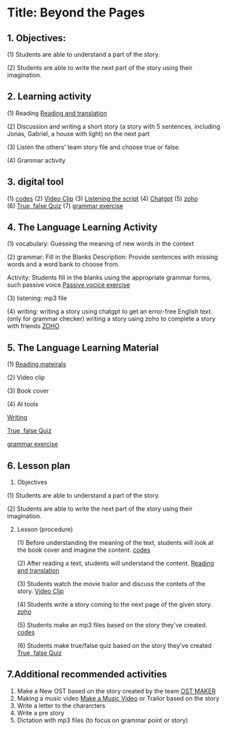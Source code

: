  # Title: Beyond the Pages

## 1. Objectives: 
(1) Students are able to understand a part of the story.

(2) Students are able to write the next part of the story using their imagination.


## 2. Learning activity

 (1) Reading [Reading and translation](https://github.com/Englishson0909/Fall2024/blob/main/The%20Giver.md)
 
 (2) Discussion and writing a short story (a story with 5 sentences, including Jonas, Gabriel, a house with light) on the next part 
 
 (3) Listen the others' team story file and choose true or false.   
 
 (4) Grammar activity 

## 3. digital tool
(1) [codes](https://colab.research.google.com/drive/1XG31ZP5ebvyipdfx2af79mudRgjhxjq2#scrollTo=Usdw224ulviw)
(2) [Video Clip](https://www.youtube.com/watch?v=uxFJvlWqphM)
(3) [Listening the script](content/output.mp3)
(4) [Chatgpt](https://openai.com/index/gpt-4/)
(5) [zoho](https://writer.zoho.com/writer/documents)  
(6) [True, false Quiz](https://opexams.com/ko/ai-quiz-generator/)
(7) [grammar exercise](https://sapling.ai/utilities/active_to_passive)

## 4. The Language Learning Activity

(1) vocabulary: Guessing the meaning of new words in the context   

(2) grammar: Fill in the Blanks
Description: Provide sentences with missing words and a word bank to choose from.

Activity: Students fill in the blanks using the appropriate grammar forms, such passive voice.[Passive vocice exercise](https://sapling.ai/utilities/active_to_passive) 

(3) listening: mp3 file 

(4) writing: writing a story using chatgpt to get an error-free English text. (only for grammar checker) 
            writing a story using zoho to complete a story with friends [ZOHO](https://writer.zoho.com/writer/documents)  
            

## 5. The Language Learning Material

 (1) [Reading mateirals](https://github.com/Englishson0909/Fall2024/blob/main/The%20Giver.md)

 (2) Video clip 
 
 (3) Book cover 
 
 (4) AI tools
 
  [Writing](https://writer.zoho.com/writer/documents)  
 
  [True, false Quiz](https://opexams.com/ko/ai-quiz-generator/)
  
  [grammar exercise](https://sapling.ai/utilities/active_to_passive)

## 6. Lesson plan

1) Objectives

 (1) Students are able to understand a part of the story.
 
 (2) Students are able to write the next part of the story using their imagination.


2) Lesson (procedure)

   (1) Before understanding the meaning of the text, students will look at the book cover and imagine the content. [codes](https://colab.research.google.com/drive/1XG31ZP5ebvyipdfx2af79mudRgjhxjq2#scrollTo=Usdw224ulviw) 

   (2) After reading a text, students will understand the content. [Reading and translation](https://github.com/Englishson0909/Fall2024/blob/main/The%20Giver.md)

   (3) Students watch the movie trailor and discuss the contets of the story. [Video Clip](https://www.youtube.com/watch?v=uxFJvlWqphM) 

   (4) Students write a story coming to the next page of the given story.  [zoho](https://writer.zoho.com/writer/documents)  

   (5) Students make an mp3 files based on the story they've created. [codes](https://colab.research.google.com/drive/1XG31ZP5ebvyipdfx2af79mudRgjhxjq2#scrollTo=Usdw224ulviw)

   (6) Students make true/false quiz based on the story they've created  [True, false Quiz](https://opexams.com/ko/ai-quiz-generator/)

   

## 7.Additional recommended activities

1) Make a New OST based on the story created by the team [OST MAKER](https://makebestmusic.com/text-to-music)
2) Making a music video [Make a Music Video](https://app.pictory.ai/storyboard/scripttovideo) or Trailor based on the story
3) Write a letter to the chararcters
4) Write a pre story
5) Dictation with mp3 files (to focus on grammar point or story) 
